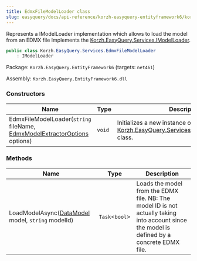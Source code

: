 ```yaml
---
title: EdmxFileModelLoader class
slug: easyquery/docs/api-reference/korzh-easyquery-entityframework6/korzh-easyquery-services-namespace/edmxfilemodelloader-class
---
```



Represents a IModelLoader implementation which allows to load  the model from an EDMX file  Implements the [Korzh.EasyQuery.Services.IModelLoader](/api-reference/korzh-easyquery/korzh-easyquery-services-namespace/imodelloader-interface).
```csharp
public class Korzh.EasyQuery.Services.EdmxFileModelLoader
    : IModelLoader

```
Package: `Korzh.EasyQuery.EntityFramework6` (targets: `net461`)

Assembly: `Korzh.EasyQuery.EntityFramework6.dll`

### Constructors

| Name | Type | Description | 
| --- | --- | --- | 
| EdmxFileModelLoader(`string` fileName, [EdmxModelExtractorOptions](/api-reference/korzh-easyquery-entityframework6/korzh-easyquery-entityframework-namespace/edmxmodelextractoroptions-class) options) | `void` | Initializes a new instance of the [Korzh.EasyQuery.Services.EdmxFileModelLoader](/api-reference/korzh-easyquery-entityframework6/korzh-easyquery-services-namespace/edmxfilemodelloader-class) class. | 


### Methods

| Name | Type | Description | 
| --- | --- | --- | 
| LoadModelAsync([DataModel](/api-reference/korzh-easyquery/korzh-easyquery-namespace/datamodel-class) model, `string` modelId) | `Task`&lt;`bool`&gt; | Loads the model from the EDMX file.  NB: The model ID is not actually taking into account  since the model is defined by a concrete EDMX file. |